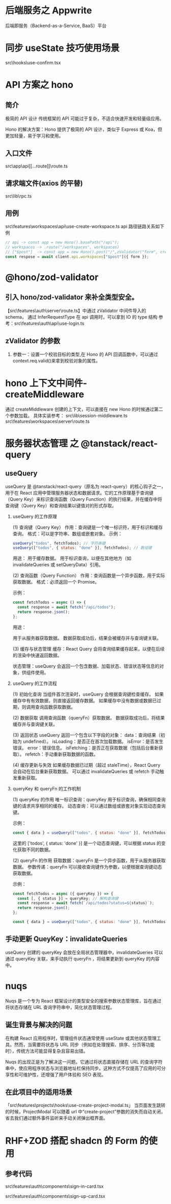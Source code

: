 # 后端服务之 Appwrite

后端即服务（Backend-as-a-Service, BaaS）平台

# 同步 useState 技巧使用场景

src\hooks\use-confirm.tsx

# API 方案之 hono

## 简介

极简的 API 设计
传统框架的 API 可能过于复杂，不适合快速开发和轻量级应用。

Hono 的解决方案：Hono 提供了极简的 API 设计，类似于 Express 或 Koa，但更加轻量，易于学习和使用。

## 入口文件

src\app\api\[[...route]]\route.ts

## 请求端文件(axios 的平替)

src\lib\rpc.ts

## 用例

src\features\workspaces\api\use-create-workspace.ts
api 路径链路关系如下例

```ts
// api -> const app = new Hono().basePath("/api");
// workspaces -> .route("/workspaces", workspaces)
// ["$post"]  -> const app = new Hono().post("/",zValidator("form", createWorkspaceSchema),...
const respose = await client.api.workspaces["$post"]({ form });
```

# @hono/zod-validator

## 引入 hono/zod-validator 来补全类型安全。

【src\features\auth\server\route.ts】中通过 zValidator 中间件导入的 schema，
通过 InferRequestType 在 api 调用时，可以拿到 IO 的 type 结构
参考：src\features\auth\api\use-login.ts

## zValidator 的参数

1. 参数一：设置一个校验目标的类型<ValidationTargets>,在 Hono 的 API 回调函数中，可以通过 context.req.valid(<ValidationTargets>)来拿到校验对象的属性。

# hono 上下文中间件-createMiddleware

通过 createMiddleware 创建的上下文，可以直接在 new Hono 的时候通过第二个参数加载。
具体实装参考：
src\lib\session-middleware.ts
src\features\workspaces\server\route.ts

# 服务器状态管理 之 @tanstack/react-query

## useQuery

useQuery 是 @tanstack/react-query（原名为 react-query）的核心钩子之一，用于在 React 应用中管理服务器状态和数据请求。它的工作原理基于查询键（Query Key）来标识查询函数（Query Function）的执行结果，并在缓存中将查询键（Query Key）和查询结果以键值对的形式存取。

1. useQuery 的工作原理

   (1) 查询键（Query Key）
   作用：查询键是一个唯一标识符，用于标识和缓存查询。
   格式：可以是字符串、数组或嵌套对象。
   示例：

   ```js
   useQuery("todos", fetchTodos); // 字符串键
   useQuery(["todos", { status: "done" }], fetchTodos); // 数组键
   ```

   用途：
   用于缓存数据。
   用于标识查询，以便在其他地方（如 invalidateQueries 或 setQueryData）引用。

   (2) 查询函数（Query Function）
   作用：查询函数是一个异步函数，用于实际获取数据。
   格式：必须返回一个 Promise。

   示例：

   ```js
   const fetchTodos = async () => {
     const response = await fetch("/api/todos");
     return response.json();
   };
   ```

   用途：

   用于从服务器获取数据。
   数据获取成功后，结果会被缓存并与查询键关联。

   (3) 缓存与状态管理
   缓存：React Query 会将查询结果缓存起来，以便在后续的渲染中快速返回数据。

   状态管理：useQuery 会返回一个包含数据、加载状态、错误状态等信息的对象，供组件使用。

2. useQuery 的工作流程

   (1) 初始化查询
   当组件首次渲染时，useQuery 会根据查询键检查缓存。
   如果缓存中有有效数据，则直接返回缓存数据。
   如果缓存中没有数据或数据已过期，则调用查询函数获取数据。

   (2) 数据获取
   调用查询函数（queryFn）获取数据。
   数据获取成功后，将结果缓存并与查询键关联。

   (3) 返回状态
   useQuery 返回一个包含以下字段的对象：
   data：查询结果（初始为 undefined）。
   isLoading：是否正在首次加载数据。
   isError：是否发生错误。
   error：错误信息。
   isFetching：是否正在获取数据（包括后台重新获取）。
   refetch：手动重新获取数据的函数。

   (4) 缓存更新与失效
   如果缓存数据已过期（超过 staleTime），React Query 会自动在后台重新获取数据。
   可以通过 invalidateQueries 或 refetch 手动触发重新获取。

3. queryKey 和 queryFn 的工作机制

   (1) queryKey 的作用
   唯一标识查询：queryKey 用于标识查询，确保相同查询键的请求共享相同的缓存。
   动态查询：可以通过数组或嵌套对象实现动态查询键。

   示例：

   ```js
   const { data } = useQuery(["todos", { status: "done" }], fetchTodos);
   ```

   这里的 ['todos', { status: 'done' }] 是一个动态查询键，可以根据 status 的变化获取不同的数据。

   (2) queryFn 的作用
   获取数据：queryFn 是一个异步函数，用于从服务器获取数据。
   参数传递：queryFn 可以接收查询键作为参数，以便根据查询键动态获取数据。

   示例：

   ```js
   const fetchTodos = async ({ queryKey }) => {
     const [, { status }] = queryKey; // 解构查询键
     const response = await fetch(`/api/todos?status=${status}`);
     return response.json();
   };

   const { data } = useQuery(["todos", { status: "done" }], fetchTodos);
   ```

## 手动更新 QueyKey：invalidateQueries

useQuery 创建的 queryKey 会放在全局状态管理器中，invalidateQueries 可以通过 queryKey 关联，来手动执行 queryFn ，将结果更新到 queryKey 的内容中。

# nuqs

Nuqs 是一个专为 React 框架设计的类型安全的搜索参数状态管理库，旨在通过将状态存储在 URL 查询字符串中，简化状态管理过程。

## 诞生背景与解决的问题

在构建 React 应用程序时，管理组件状态通常使用 useState 或其他状态管理工具。然而，当需要将状态与 URL 同步（例如在处理搜索、排序、分页等功能时），传统方法可能显得复杂且容易出错。

Nuqs 的出现正是为了解决这一问题。它通过将状态直接存储在 URL 的查询字符串中，使应用程序状态与浏览器地址栏保持同步。这种方式不仅提高了应用的可分享性和可维护性，还增强了用户体验和 SEO 表现。

## 在此项目中的适用场景

「src\features\projects\hooks\use-create-project-modal.ts」
当页面发生跳转的时候，ProjectModal 可以随着 url 中“create-project”参数的消失而自动关闭，省去我们通过额外事件监听来手动关闭弹出框界面。

# RHF+ZOD 搭配 shadcn 的 Form 的使用

## 参考代码

src\features\auth\components\sign-in-card.tsx

src\features\auth\components\sign-up-card.tsx
